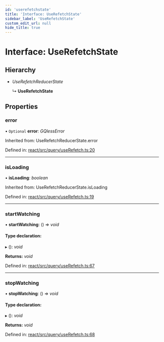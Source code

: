 ```yaml
---
id: 'userefetchstate'
title: 'Interface: UseRefetchState'
sidebar_label: 'UseRefetchState'
custom_edit_url: null
hide_title: true
---
```


# Interface: UseRefetchState

## Hierarchy

- _UseRefetchReducerState_

  ↳ **UseRefetchState**

## Properties

### error

• `Optional` **error**: _GQlessError_

Inherited from: UseRefetchReducerState.error

Defined in: [react/src/query/useRefetch.ts:20](https://github.com/PabloSzx/gqless/blob/master/packages/react/src/query/useRefetch.ts#L20)

---

### isLoading

• **isLoading**: _boolean_

Inherited from: UseRefetchReducerState.isLoading

Defined in: [react/src/query/useRefetch.ts:19](https://github.com/PabloSzx/gqless/blob/master/packages/react/src/query/useRefetch.ts#L19)

---

### startWatching

• **startWatching**: () => _void_

#### Type declaration:

▸ (): _void_

**Returns:** _void_

Defined in: [react/src/query/useRefetch.ts:67](https://github.com/PabloSzx/gqless/blob/master/packages/react/src/query/useRefetch.ts#L67)

---

### stopWatching

• **stopWatching**: () => _void_

#### Type declaration:

▸ (): _void_

**Returns:** _void_

Defined in: [react/src/query/useRefetch.ts:68](https://github.com/PabloSzx/gqless/blob/master/packages/react/src/query/useRefetch.ts#L68)
